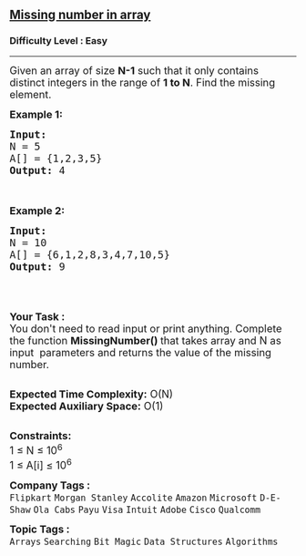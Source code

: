 <h2><a href="https://practice.geeksforgeeks.org/problems/missing-number-in-array1416/1?page=1&company[]=Amazon&company[]=Microsoft&company[]=Adobe&company[]=Google&company[]=Facebook&company[]=Apple&sortBy=submissions">Missing number in array</a></h2><h3>Difficulty Level : Easy</h3><hr><div class="problems_problem_content__Xm_eO" speechify-initial-font-family="Roboto, sans-serif" speechify-initial-font-size="16px"><p speechify-initial-font-family="urw-din" speechify-initial-font-size="15px"><span style="font-size: 18px;" speechify-initial-font-family="urw-din" speechify-initial-font-size="15px">Given an array of size&nbsp;<strong speechify-initial-font-family="urw-din" speechify-initial-font-size="15px">N-1</strong>&nbsp;such that it only contains distinct integers in the range of&nbsp;<strong speechify-initial-font-family="urw-din" speechify-initial-font-size="15px">1&nbsp;to N</strong>. Find the missing element.</span></p>
<p speechify-initial-font-family="urw-din" speechify-initial-font-size="15px"><span style="font-size: 18px;" speechify-initial-font-family="urw-din" speechify-initial-font-size="15px"><strong speechify-initial-font-family="urw-din" speechify-initial-font-size="15px">Example 1:</strong></span></p>
<div class="pieces-code-wrapper" style="text-align: left; margin-top: 10px;" speechify-initial-font-family="urw-din" speechify-initial-font-size="15px"><pre style="margin-bottom: 0px; margin-top: 0px;" speechify-initial-font-family="urw-din" speechify-initial-font-size="15px"><span style="font-size: 18px;" speechify-initial-font-family="urw-din" speechify-initial-font-size="15px"><strong speechify-initial-font-family="urw-din" speechify-initial-font-size="15px">Input:
</strong>N = 5
A[] = {1,2,3,5}
<strong speechify-initial-font-family="urw-din" speechify-initial-font-size="15px">Output: </strong>4</span>
</pre><div class="pieces-btn-wrapper" style="border: none; display: flex; flex-direction: row; opacity: 0; width: auto; transition: opacity 0.3s ease-out 0s; height: 26px; margin-top: 10px; margin-bottom: 10px;" speechify-initial-font-family="urw-din" speechify-initial-font-size="15px"><button class="pieces-btn pieces-copy-and-save" style="width: auto; font-size: 12px; border: 1px solid rgb(33, 33, 33); border-radius: 16px; margin-right: 4px; padding: 4px 6px 4px 4px; line-height: normal; height: fit-content; cursor: pointer; user-select: none; display: flex; align-items: center; background-color: rgb(33, 33, 33); color: rgb(255, 255, 255);" speechify-initial-font-family="urw-din" speechify-initial-font-size="15px"><img src="https://storage.googleapis.com/pieces-web-extensions-cdn/pieces.png" class="pieces-logo" style="margin: 0px 4px 0px 0px; border-radius: 50%; filter: none; float: left; width: 16px; height: 16px;" speechify-initial-font-family="urw-din" speechify-initial-font-size="15px"><span class="pieces-btn-text" speechify-initial-font-family="urw-din" speechify-initial-font-size="15px">Copy and Save</span></button><button class="pieces-btn pieces-share" style="width: auto; font-size: 12px; border: 1px solid rgb(33, 33, 33); border-radius: 16px; margin-right: 4px; padding: 4px 6px 4px 4px; line-height: normal; height: fit-content; cursor: pointer; user-select: none; display: flex; align-items: center; background-color: rgb(33, 33, 33); color: rgb(255, 255, 255);" speechify-initial-font-family="urw-din" speechify-initial-font-size="15px"><img src="https://storage.googleapis.com/pieces-web-extensions-cdn/link.png" class="pieces-logo" style="margin: 0px 4px 0px 0px; border-radius: 50%; filter: none; float: left; width: 16px; height: 16px;" speechify-initial-font-family="urw-din" speechify-initial-font-size="15px"><span class="pieces-btn-text" speechify-initial-font-family="urw-din" speechify-initial-font-size="15px">Share</span></button><button class="pieces-btn pieces-ask-copilot" style="width: auto; font-size: 12px; border: 1px solid rgb(33, 33, 33); border-radius: 16px; margin-right: 4px; padding: 4px 6px 4px 4px; line-height: normal; height: fit-content; cursor: pointer; user-select: none; display: flex; align-items: center; background-color: rgb(33, 33, 33); color: rgb(255, 255, 255);" speechify-initial-font-family="urw-din" speechify-initial-font-size="15px"><img src="https://storage.googleapis.com/pieces-web-extensions-cdn/copilot.png" class="pieces-logo" style="margin: 0px 4px 0px 0px; border-radius: 50%; filter: none; float: left; width: 16px; height: 16px;" speechify-initial-font-family="urw-din" speechify-initial-font-size="15px"><span class="pieces-btn-text" speechify-initial-font-family="urw-din" speechify-initial-font-size="15px">Ask Copilot</span></button></div></div>
<p speechify-initial-font-family="urw-din" speechify-initial-font-size="15px"><span style="font-size: 18px;" speechify-initial-font-family="urw-din" speechify-initial-font-size="15px"><strong speechify-initial-font-family="urw-din" speechify-initial-font-size="15px">Example 2:</strong></span></p>
<div class="pieces-code-wrapper" style="text-align: left; margin-top: 10px;" speechify-initial-font-family="urw-din" speechify-initial-font-size="15px"><pre style="margin-bottom: 0px; margin-top: 0px;" speechify-initial-font-family="urw-din" speechify-initial-font-size="15px"><span style="font-size: 18px;" speechify-initial-font-family="urw-din" speechify-initial-font-size="15px"><strong speechify-initial-font-family="urw-din" speechify-initial-font-size="15px">Input:
</strong>N = 10
A[] = {6,1,2,8,3,4,7,10,5}
<strong speechify-initial-font-family="urw-din" speechify-initial-font-size="15px">Output: </strong>9</span></pre><div class="pieces-btn-wrapper" style="border: none; display: flex; flex-direction: row; opacity: 0; width: auto; transition: opacity 0.3s ease-out 0s; height: 26px; margin-top: 10px; margin-bottom: 10px;" speechify-initial-font-family="urw-din" speechify-initial-font-size="15px"><button class="pieces-btn pieces-copy-and-save" style="width: auto; font-size: 12px; border: 1px solid rgb(33, 33, 33); border-radius: 16px; margin-right: 4px; padding: 4px 6px 4px 4px; line-height: normal; height: fit-content; cursor: pointer; user-select: none; display: flex; align-items: center; background-color: rgb(33, 33, 33); color: rgb(255, 255, 255);" speechify-initial-font-family="urw-din" speechify-initial-font-size="15px"><img src="https://storage.googleapis.com/pieces-web-extensions-cdn/pieces.png" class="pieces-logo" style="margin: 0px 4px 0px 0px; border-radius: 50%; filter: none; float: left; width: 16px; height: 16px;" speechify-initial-font-family="urw-din" speechify-initial-font-size="15px"><span class="pieces-btn-text" speechify-initial-font-family="urw-din" speechify-initial-font-size="15px">Copy and Save</span></button><button class="pieces-btn pieces-share" style="width: auto; font-size: 12px; border: 1px solid rgb(33, 33, 33); border-radius: 16px; margin-right: 4px; padding: 4px 6px 4px 4px; line-height: normal; height: fit-content; cursor: pointer; user-select: none; display: flex; align-items: center; background-color: rgb(33, 33, 33); color: rgb(255, 255, 255);" speechify-initial-font-family="urw-din" speechify-initial-font-size="15px"><img src="https://storage.googleapis.com/pieces-web-extensions-cdn/link.png" class="pieces-logo" style="margin: 0px 4px 0px 0px; border-radius: 50%; filter: none; float: left; width: 16px; height: 16px;" speechify-initial-font-family="urw-din" speechify-initial-font-size="15px"><span class="pieces-btn-text" speechify-initial-font-family="urw-din" speechify-initial-font-size="15px">Share</span></button><button class="pieces-btn pieces-ask-copilot" style="width: auto; font-size: 12px; border: 1px solid rgb(33, 33, 33); border-radius: 16px; margin-right: 4px; padding: 4px 6px 4px 4px; line-height: normal; height: fit-content; cursor: pointer; user-select: none; display: flex; align-items: center; background-color: rgb(33, 33, 33); color: rgb(255, 255, 255);" speechify-initial-font-family="urw-din" speechify-initial-font-size="15px"><img src="https://storage.googleapis.com/pieces-web-extensions-cdn/copilot.png" class="pieces-logo" style="margin: 0px 4px 0px 0px; border-radius: 50%; filter: none; float: left; width: 16px; height: 16px;" speechify-initial-font-family="urw-din" speechify-initial-font-size="15px"><span class="pieces-btn-text" speechify-initial-font-family="urw-din" speechify-initial-font-size="15px">Ask Copilot</span></button></div></div>
<p speechify-initial-font-family="urw-din" speechify-initial-font-size="15px"><br speechify-initial-font-family="urw-din" speechify-initial-font-size="15px"><span style="font-size: 18px;" speechify-initial-font-family="urw-din" speechify-initial-font-size="15px"><strong speechify-initial-font-family="urw-din" speechify-initial-font-size="15px">Your Task :</strong><br speechify-initial-font-family="urw-din" speechify-initial-font-size="15px">You don't need to read input or print anything.&nbsp;Complete the function&nbsp;<strong speechify-initial-font-family="urw-din" speechify-initial-font-size="15px">MissingNumber()&nbsp;</strong>that takes array and N as input &nbsp;parameters and returns the value of the missing number.</span></p>
<p speechify-initial-font-family="urw-din" speechify-initial-font-size="15px"><br speechify-initial-font-family="urw-din" speechify-initial-font-size="15px"><span style="font-size: 18px;" speechify-initial-font-family="urw-din" speechify-initial-font-size="15px"><strong speechify-initial-font-family="urw-din" speechify-initial-font-size="15px">Expected Time Complexity:</strong>&nbsp;O(N)<br speechify-initial-font-family="urw-din" speechify-initial-font-size="15px"><strong speechify-initial-font-family="urw-din" speechify-initial-font-size="15px">Expected Auxiliary Space:</strong>&nbsp;O(1)</span></p>
<p speechify-initial-font-family="urw-din" speechify-initial-font-size="15px"><br speechify-initial-font-family="urw-din" speechify-initial-font-size="15px"><span style="font-size: 18px;" speechify-initial-font-family="urw-din" speechify-initial-font-size="15px"><strong speechify-initial-font-family="urw-din" speechify-initial-font-size="15px">Constraints:</strong><br speechify-initial-font-family="urw-din" speechify-initial-font-size="15px">1 ≤ N ≤ 10<sup speechify-initial-font-family="urw-din" speechify-initial-font-size="15px">6</sup><br speechify-initial-font-family="urw-din" speechify-initial-font-size="15px">1 ≤ A[i] ≤ 10<sup speechify-initial-font-family="urw-din" speechify-initial-font-size="15px">6</sup></span></p></div><p><span style=font-size:18px><strong>Company Tags : </strong><br><code>Flipkart</code>&nbsp;<code>Morgan Stanley</code>&nbsp;<code>Accolite</code>&nbsp;<code>Amazon</code>&nbsp;<code>Microsoft</code>&nbsp;<code>D-E-Shaw</code>&nbsp;<code>Ola Cabs</code>&nbsp;<code>Payu</code>&nbsp;<code>Visa</code>&nbsp;<code>Intuit</code>&nbsp;<code>Adobe</code>&nbsp;<code>Cisco</code>&nbsp;<code>Qualcomm</code>&nbsp;<br><p><span style=font-size:18px><strong>Topic Tags : </strong><br><code>Arrays</code>&nbsp;<code>Searching</code>&nbsp;<code>Bit Magic</code>&nbsp;<code>Data Structures</code>&nbsp;<code>Algorithms</code>&nbsp;